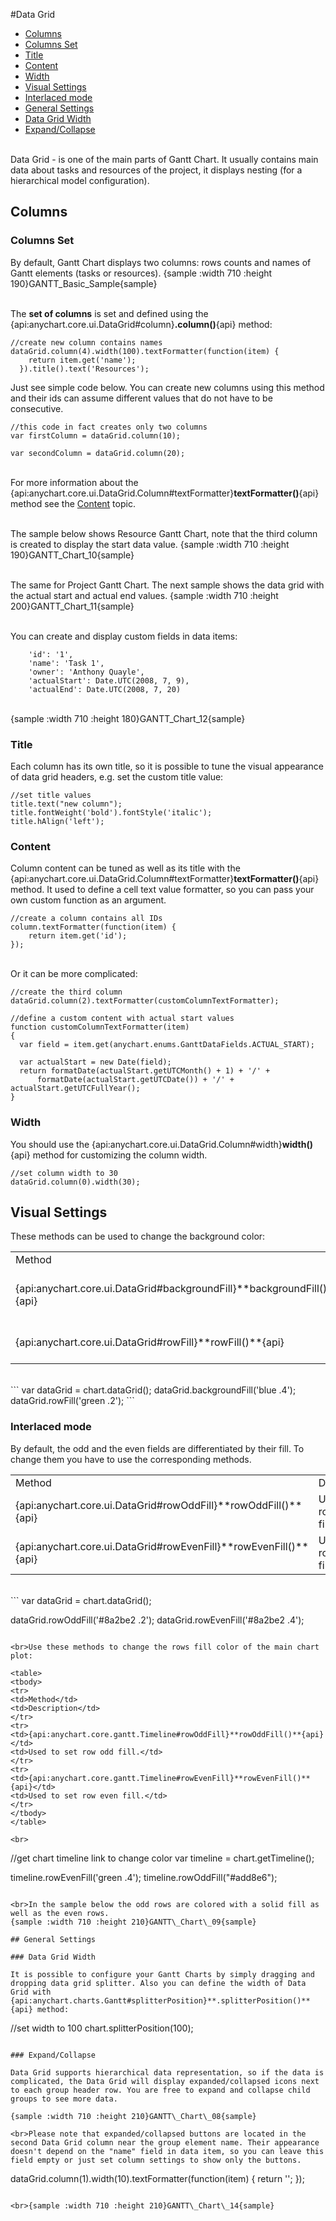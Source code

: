 #Data Grid

* [Columns](#columns)
 * [Columns Set](#columns_set)
 * [Title](#title)
 * [Content](#content)
 * [Width](#width)
* [Visual Settings](#visual_settings)
 * [Interlaced mode](#interlaced_mode)
* [General Settings](#general_settings)
 * [Data Grid Width](#data_grid_width)
 * [Expand/Collapse](#expand/collapse)

<br>Data Grid - is one of the main parts of Gantt Chart. It usually contains main data about tasks and resources of the project, it displays nesting (for a hierarchical model configuration).

## Columns

### Columns Set

By default, Gantt Chart displays two columns: rows counts and names of Gantt elements (tasks or resources).
{sample :width 710 :height 190}GANTT\_Basic\_Sample{sample}

<br>The <b>set of columns</b> is set and defined using the {api:anychart.core.ui.DataGrid#column}**.column()**{api} method:

```
//create new column contains names
dataGrid.column(4).width(100).textFormatter(function(item) {
    return item.get('name');
  }).title().text('Resources');
```

Just see simple code below. You can create new columns using this method and their ids can assume different values that do not have to be consecutive.
```
//this code in fact creates only two columns
var firstColumn = dataGrid.column(10);

var secondColumn = dataGrid.column(20);
```

<br>For more information about the {api:anychart.core.ui.DataGrid.Column#textFormatter}**textFormatter()**{api} method see the [Content](DataGrid#content) topic.

<br> The sample below shows Resource Gantt Chart, note that the third column is created to display the start data value.
{sample :width 710 :height 190}GANTT\_Chart\_10{sample}

<br>The same for Project Gantt Chart. The next sample shows the data grid with the actual start and actual end values.
{sample :width 710 :height 200}GANTT\_Chart\_11{sample}

<br>You can create and display custom fields in data items:
```
    'id': '1',
    'name': 'Task 1',
    'owner': 'Anthony Quayle',
    'actualStart': Date.UTC(2008, 7, 9),
    'actualEnd': Date.UTC(2008, 7, 20)
```
<br>{sample :width 710 :height 180}GANTT\_Chart\_12{sample}

### Title

Each column has its own title, so it is possible to tune the visual appearance of data grid headers, e.g. set the custom title value:

```
//set title values
title.text("new column");
title.fontWeight('bold').fontStyle('italic');
title.hAlign('left');
```

### Content

Column content can be tuned as well as its title with the {api:anychart.core.ui.DataGrid.Column#textFormatter}**textFormatter()**{api} method. It used to define a cell text value formatter, so you can pass your own custom function as an argument.
```
//create a column contains all IDs
column.textFormatter(function(item) {
    return item.get('id');
});
```

<br>Or it can be more complicated:

```
//create the third column
dataGrid.column(2).textFormatter(customColumnTextFormatter);

//define a custom content with actual start values
function customColumnTextFormatter(item)
{
  var field = item.get(anychart.enums.GanttDataFields.ACTUAL_START);

  var actualStart = new Date(field);
  return formatDate(actualStart.getUTCMonth() + 1) + '/' +
      formatDate(actualStart.getUTCDate()) + '/' + actualStart.getUTCFullYear();
}
```

### Width

You should use the {api:anychart.core.ui.DataGrid.Column#width}**width()**{api} method for customizing the column width.

```
//set column width to 30
dataGrid.column(0).width(30);
```

## Visual Settings

These methods can be used to change the background color:

<table>
<tbody>
<tr>
<td>Method</td>
<td>Description</td>
</tr>
<tr>
<td>{api:anychart.core.ui.DataGrid#backgroundFill}**backgroundFill()**{api}</td>
<td>Allows to set background fill.</td>
</tr>
<tr>
<td>{api:anychart.core.ui.DataGrid#rowFill}**rowFill()**{api}</td>
<td>Used to collapse all tasks.</td>
</tr>
</tbody>
</table>

<br>
```
var dataGrid = chart.dataGrid();
dataGrid.backgroundFill('blue .4');
dataGrid.rowFill('green .2');
```

### Interlaced mode

By default, the odd and the even fields are differentiated by their fill. To change them you have to use the corresponding methods.

<table>
<tbody>
<tr>
<td>Method</td>
<td>Description</td>
</tr>
<tr>
<td>{api:anychart.core.ui.DataGrid#rowOddFill}**rowOddFill()**{api}</td>
<td>Used to set row odd fill.</td>
</tr>
<tr>
<td>{api:anychart.core.ui.DataGrid#rowEvenFill}**rowEvenFill()**{api}</td>
<td>Used to set row even fill.</td>
</tr>
</tbody>
</table>

<br>
```
var dataGrid = chart.dataGrid();

dataGrid.rowOddFill('#8a2be2 .2');
dataGrid.rowEvenFill('#8a2be2 .4');
```

<br>Use these methods to change the rows fill color of the main chart plot:

<table>
<tbody>
<tr>
<td>Method</td>
<td>Description</td>
</tr>
<tr>
<td>{api:anychart.core.gantt.Timeline#rowOddFill}**rowOddFill()**{api}</td>
<td>Used to set row odd fill.</td>
</tr>
<tr>
<td>{api:anychart.core.gantt.Timeline#rowEvenFill}**rowEvenFill()**{api}</td>
<td>Used to set row even fill.</td>
</tr>
</tbody>
</table>

<br>
```
//get chart timeline link to change color
var timeline = chart.getTimeline();

timeline.rowEvenFill('green .4');
timeline.rowOddFill("#add8e6");
```

<br>In the sample below the odd rows are colored with a solid fill as well as the even rows.
{sample :width 710 :height 210}GANTT\_Chart\_09{sample}

## General Settings

### Data Grid Width

It is possible to configure your Gantt Charts by simply dragging and dropping data grid splitter. Also you can define the width of Data Grid with {api:anychart.charts.Gantt#splitterPosition}**.splitterPosition()**{api} method:

```
//set width to 100
chart.splitterPosition(100);
```

### Expand/Collapse

Data Grid supports hierarchical data representation, so if the data is complicated, the Data Grid will display expanded/collapsed icons next to each group header row. You are free to expand and collapse child groups to see more data.

{sample :width 710 :height 210}GANTT\_Chart\_08{sample}

<br>Please note that expanded/collapsed buttons are located in the second Data Grid column near the group element name. Their appearance doesn't depend on the "name" field in data item, so you can leave this field empty or just set column settings to show only the buttons.

```
dataGrid.column(1).width(10).textFormatter(function(item) {
    return '';
  });
```

<br>{sample :width 710 :height 210}GANTT\_Chart\_14{sample}
